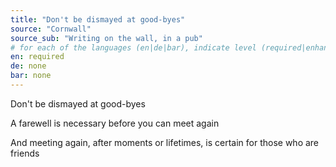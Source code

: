 ```yaml
---
title: "Don't be dismayed at good-byes"
source: "Cornwall"
source_sub: "Writing on the wall, in a pub"
# for each of the languages (en|de|bar), indicate level (required|enhancing|minor|none)
en: required
de: none
bar: none
---
```


Don't be dismayed at good-byes

A farewell is necessary before you can meet again

And meeting again, after moments or lifetimes, is certain for those who are friends